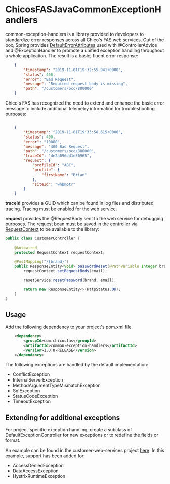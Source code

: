# ChicosFASJavaCommonExceptionHandlers

common-exception-handlers is a library provided to developers to standardize error responses across all Chico's FAS web services.  Out of the box, Spring provides [DefaultErrorAttributes](https://docs.spring.io/spring-boot/docs/current/api/org/springframework/boot/web/servlet/error/DefaultErrorAttributes.html) used with @ControllerAdvice and @ExceptionHandler to promote a unified exception handling throughout a whole application.  The result is a basic, fluent error response:

```json
	{
	    "timestamp": "2019-11-01T19:32:55.941+0000",
	    "status": 400,
	    "error": "Bad Request",
	    "message": "Required request body is missing",
	    "path": "/customers/occ/800000"
	}
```

Chico's FAS has recognized the need to extend and enhance the basic error message to include additional telemetry information for troubleshooting purposes:

```json

	{
		"timestamp": "2019-11-01T19:33:58.615+0000",
		"status": 400,
		"error": "10000",
		"message": "400 Bad Request",
		"path": "/customers/occ/800000",
		"traceId": "de2a096dd1e30965",
		"request": {
			"profileId": "ABC",
			"profile": {
				"firstName": "Brian"
			},
			"siteId": "whbmotr"
		}
	}
```

**traceId** provides a GUID which can be found in log files and distributed tracing.  Tracing must be enabled for the web service.

**request** provides the @RequestBody sent to the web service for debugging purposes.  The request bean must be saved in the controller via [RequestContext](https://github.com/ChicosFAS-DRT/ChicosFASJavaCommonExceptionHandlers/blob/master/src/main/java/com/chicosfas/common/exception/RequestContext.java) to be available to the library:

```java
public class CustomerController {

	@Autowired
	protected RequestContext requestContext;

	@PostMapping("/{brand}")
	public ResponseEntity<Void> passwordReset(@PathVariable Integer brand, @RequestBody Email email) {
		requestContext.setRequestBody(email);

		resetService.resetPassword(brand, email);

		return new ResponseEntity<>(HttpStatus.OK);
	}	
}
```

## Usage

Add the following dependency to your project's pom.xml file.

```xml
	<dependency>
		<groupId>com.chicosfas</groupId>
		<artifactId>common-exception-handlers</artifactId>
		<version>1.0.0-RELEASE</version>
	</dependency>
```

The following exceptions are handled by the default implementation:

* ConflictException
* InternalServerException
* MethodArgumentTypeMismatchException
* SqlException
* StatusCodeException
* TimeoutException

## Extending for additional exceptions

For project-specific exception handling, create a subclass of DefaultExceptionController for new exceptions or to redefine the fields or format.

An example can be found in the customer-web-services project [here](https://github.com/ChicosFAS-DRT/ChicosFASJavaCustomerWebServices/blob/master/src/main/java/com/chicosfas/ExceptionController.java).  In this example, support has been added for:

* AccessDeniedException
* DataAccessException
* HystrixRuntimeException
